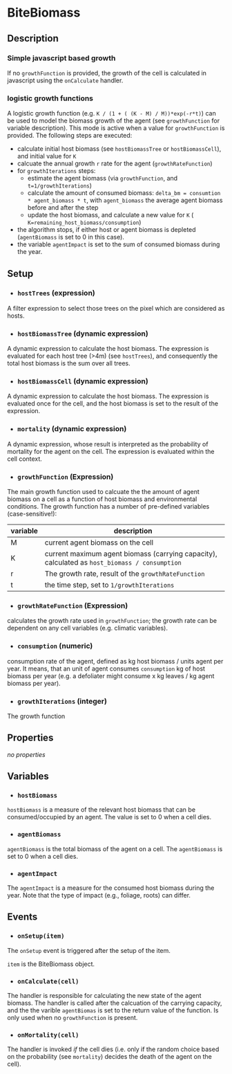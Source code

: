 # BiteBiomass


## Description

### Simple javascript based growth

If no `growthFunction` is provided, the growth of the cell is calculated in javascript using the `onCalculate` handler.

### logistic growth functions

A logistic growth function (e.g. `K / (1 + ( (K - M) / M))*exp(-r*t)`) can be used to model the biomass growth of the agent (see `growthFunction` for variable description). This mode is active when a value for `growthFunction` is provided.
The following steps are executed:

* calculate initial host biomass (see `hostBiomassTree` or `hostBiomassCell`), and initial value for `K`
* calcuate the annual growth `r` rate for the agent (`growthRateFunction`)
* for `growthIterations` steps:
  * estimate the agent biomass (via `growthFunction`,  and `t=1/growthIterations`)
  * calculate the amount of consumed biomass: `delta_bm = consumtion * agent_biomass * t`, with `agent_biomass` the average 
    agent biomass before and after the step
  * update the host biomass, and calculate a new value for `K` ( `K=remaining_host_biomass/consumption`)
* the algorithm stops, if either host or agent biomass is depleted (`agentBiomass` is set to 0 in this case).
* the variable `agentImpact` is set to the sum of consumed biomass during the year.


## Setup

* ### `hostTrees` (expression)
A filter expression to select those trees on the pixel which are considered as hosts.

* ### `hostBiomassTree` (dynamic expression)
A dynamic expression to calculate the host biomass. The expression is evaluated for each host tree (>4m) (see `hostTrees`), 
and consequently the total host biomass is the sum over all trees. 

* ### `hostBiomassCell` (dynamic expression)
A dynamic expression to calculate the host biomass. The expression is evaluated once for the cell,
and the host biomass is set to the result of the expression.

* ### `mortality` (dynamic expression)
A dynamic expression, whose result is interpreted as the probability of mortality for the agent on the cell.
The expression is evaluated within the cell context.

* ### `growthFunction` (Expression)
The main growth function used to calcuate the the amount of agent biomass on a cell as a function of host biomass and environmental
conditions. The growth function has a number of pre-defined variables (case-sensitive!):

variable | description 
----------| ----------
M | current agent biomass on the cell
K | current maximum agent biomass (carrying capacity), calculated as `host_biomass / consumption` 
r | The growth rate, result of the `growthRateFunction`
t | the time step, set to `1/growthIterations`


* ### `growthRateFunction` (Expression)
calculates the growth rate used in `growthFunction`; the growth rate can be dependent on any cell variables (e.g. climatic variables).

* ### `consumption` (numeric)
 consumption rate of the agent, defined as kg host biomass / units agent per year. It means, that an unit of agent
 consumes `consumption` kg of host biomass per year (e.g. a defoliater might consume x kg leaves / kg agent biomass per year).

* ### `growthIterations` (integer)
The growth function 

## Properties

*no properties*

## Variables

* ### `hostBiomass` 
`hostBiomass` is a measure of the relevant host biomass that can be consumed/occupied by an agent. 
The value is set to 0 when a cell dies.

* ### `agentBiomass` 
`agentBiomass` is the total biomass of the agent on a cell. The `agentBiomass` is set to 0 when
a cell dies.

* ### `agentImpact`
The `agentImpact` is a measure for the consumed host biomass during the year. Note that the type
of impact (e.g., foliage, roots) can differ.

## Events

* ### `onSetup(item)` 
The `onSetup` event is triggered after the setup of the item. 

`item` is the BiteBiomass object.

* ### `onCalculate(cell)` 
The handler is responsible for calculating the new state of the agent biomass. The handler is called
after the calcuation of the carrying capacity, and the the varible `agentBiomas` is set to the return value
of the function. Is only used when no `growthFunction` is present.


* ### `onMortality(cell)` 
The handler is invoked *if* the cell dies (i.e. only if the random choice based on the probability (see `mortality`)
decides the death of the agent on the cell).




